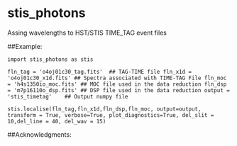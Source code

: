 # stis_photons
Assing wavelengths to HST/STIS TIME_TAG event files



##Example:

 ```
 import stis_photons as stis

fln_tag = 'o4oj01c30_tag.fits'	## TAG-TIME file fln_x1d = 'o4oj01c30_x1d.fits'	## Spectra associated with TIME-TAG File fln_moc = 'h4s1350io_moc.fits'	## MOC file used in the data reduction fln_dsp = 'm7p16110o_dsp.fits' ## DSP file used in the data reduction output = 'stis_timetag'	## Output numpy file

stis.localise(fln_tag,fln_x1d,fln_dsp,fln_moc, output=output, transform = True, verbose=True, plot_diagnostics=True, del_slit = 10,del_line = 40, del_wav = 15)

```

##Acknowledgments:
